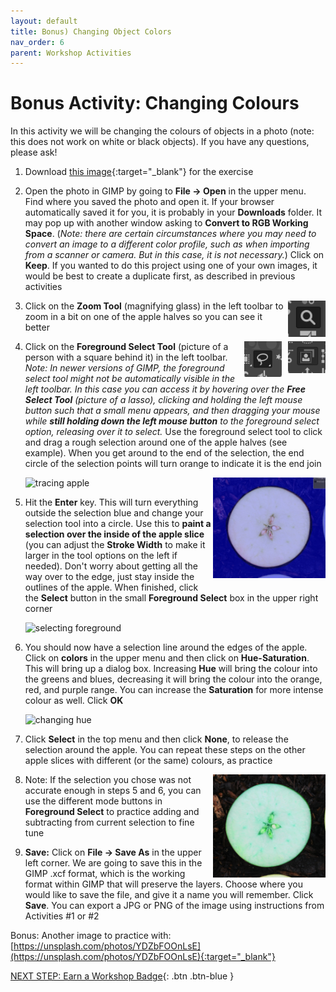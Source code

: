 ```yaml
---
layout: default
title: Bonus) Changing Object Colors
nav_order: 6
parent: Workshop Activities
---
```


# Bonus Activity: Changing Colours

In this activity we will be changing the colours of objects in a photo (note: this does not work on white or black objects). If you have any questions, please ask!

1.  Download [this image](https://unsplash.com/photos/qSXBBSFfxaM){:target="_blank"} for the exercise
2.  Open the photo in GIMP by going to **File -> Open** in the upper menu. Find where you saved the photo and open it. If your browser automatically saved it for you, it is probably in your **Downloads** folder. It may pop up with another window asking to **Convert to RGB Working Space**. (_Note: there are certain circumstances where you may need to convert an image to a different color profile, such as when importing from a scanner or camera. But in this case, it is not necessary._) Click on **Keep**. If you wanted to do this project using one of your own images, it would be best to create a duplicate first, as described in previous activities

    <img src="images\bonus-act\2-magnify.png" alt="magnify icon" style="float:right;width:60px;">

3.  Click on the **Zoom Tool** (magnifying glass) in the left toolbar to zoom in a bit on one of the apple halves so you can see it better
    
    <img src="images\bonus-act\2-another.png" alt="foreground select icon" style="float:right;width:60px;margin-left:10px;">
    
    <img src="images\bonus-act\2-freeselect.PNG" alt="free select icon" style="float:right;width:60px;margin-left:10px;">

4.  Click on the **Foreground Select Tool** (picture of a person with a square behind it) in the left toolbar. _Note: In newer versions of GIMP, the foreground select tool might not be automatically visible in the left toolbar. In this case you can access it by hovering over the **Free Select Tool** (picture of a lasso), clicking and holding the left mouse button such that a small menu appears, and then dragging your mouse while **still holding down the left mouse button** to the foreground select option, releasing over it to select._ Use the foreground select tool to click and drag a rough selection around one of the apple halves (see example). When you get around to the end of the selection, the end circle of the selection points will turn orange to indicate it is the end join
    
    <img src="images\bonus-act\gimp-bonus-1.gif" alt="tracing apple" style="width:720px;">
    
    <img src="images\bonus-act\5-foregroundselect-new.png" alt="foreground select" style="float:right;width:180px;margin-bottom:10px">

5.  Hit the **Enter** key. This will turn everything outside the selection blue and change your selection tool into a circle. Use this to **paint a selection over the inside of the apple slice** (you can adjust the **Stroke Width** to make it larger in the tool options on the left if needed). Don't worry about getting all the way over to the edge, just stay inside the outlines of the apple. When finished, click the **Select** button in the small **Foreground Select** box in the upper right corner

    <img src="images\bonus-act\gimp-bonus-2.gif" alt="selecting foreground" style="width:720px;">

6.  You should now have a selection line around the edges of the apple. Click on **colors** in the upper menu and then click on **Hue-Saturation**. This will bring up a dialog box. Increasing **Hue** will bring the colour into the greens and blues, decreasing it will bring the colour into the orange, red, and purple range. You can increase the **Saturation** for more intense colour as well. Click **OK**

    <img src="images\bonus-act\gimp-bonus-3.gif" alt="changing hue" style="width:720px;">

7.  Click **Select** in the top menu and then click **None**, to release the selection around the apple. You can repeat these steps on the other apple slices with different (or the same) colours, as practice
    
    <img src="images\bonus-act\8-blueapple-new.png" alt="final result" style="float:right;width:180px;">

8.  Note: If the selection you chose was not accurate enough in steps 5 and 6, you can use the different mode buttons in **Foreground Select** to practice adding and subtracting from current selection to fine tune
9.  **Save:** Click on **File -> Save As** in the upper left corner. We are going to save this in the GIMP .xcf format, which is the working format within GIMP that will preserve the layers. Choose where you would like to save the file, and give it a name you will remember. Click **Save**. You can export a JPG or PNG of the image using instructions from Activities #1 or #2

Bonus: Another image to practice with: [https://unsplash.com/photos/YDZbFOOnLsE](https://unsplash.com/photos/YDZbFOOnLsE){:target="_blank"}

[NEXT STEP: Earn a Workshop Badge](informal-credentials.html){: .btn .btn-blue }
